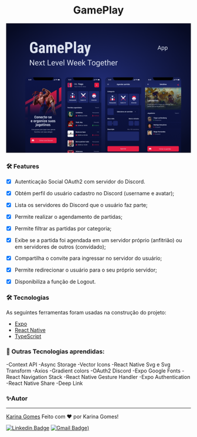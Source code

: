 <h1 align="center">
    GamePlay
</h1>
<p align="center"💻Aplicativo desenvolvido durante semana NLW da [Rocketseat](https://rocketseat.com.br/) 🚀 para organizar os momento de diversão e jogar com os amigos. 
Possue funcionalidades de criar grupos para jogar e marcar partidas com autenticação do Discord.</p>

![cover](.github/cover.png?style=flat)

### 🛠️ Features

- [x] Autenticação Social OAuth2 com servidor do Discord.
- [x] Obtém perfil do usuário cadastro no Discord (username e avatar);
- [x] Lista os servidores do Discord que o usuário faz parte;
- [x] Permite realizar o agendamento de partidas;
- [x] Permite filtrar as partidas por categoria;
- [x] Exibe se a partida foi agendada em um servidor próprio (anfitrião) ou em servidores de outros (convidado);
- [x] Compartilha o convite para ingressar no servidor do usuário;
- [x] Permite redirecionar o usuário para o seu próprio servidor;
- [x] Disponibiliza a função de Logout.

 
 ### 🛠 Tecnologias

As seguintes ferramentas foram usadas na construção do projeto:

- [Expo](https://expo.io/)
- [React Native](https://reactnative.dev/)
- [TypeScript](https://www.typescriptlang.org/)
 
 ### 🧠 Outras Tecnologias aprendidas:
 
 -Context API
 -Async Storage
 -Vector Icons
 -React Native Svg e Svg Transform
 -Axios
 -Gradient colors
 -OAuth2 Discord
 -Expo Google Fonts
 -React Navigation Stack
 -React Native Gesture Handler
 -Expo Authentication
 -React Native Share
 -Deep Link
 
 ### ✨Autor
---
[Karina Gomes](https://www.linkedin.com/in/karina-de-matos-gomes-a0a8121b2/)
Feito com ❤️ por Karina Gomes!

[![Linkedin Badge](https://img.shields.io/badge/-Karina-blue?style=flat-square&logo=Linkedin&logoColor=white&link=https://www.linkedin.com/in/karina-de-matos-gomes-a0a8121b2/)](https://www.linkedin.com/in/karina-de-matos-gomes-a0a8121b2/) 
[![Gmail Badge](https://img.shields.io/badge/-karinagomes70@gmail.com-c14438?style=flat-square&logo=Gmail&logoColor=white&link=mailto:karinagomes70@gmail.com))](mailto:karinagomes70@gmail.com)
